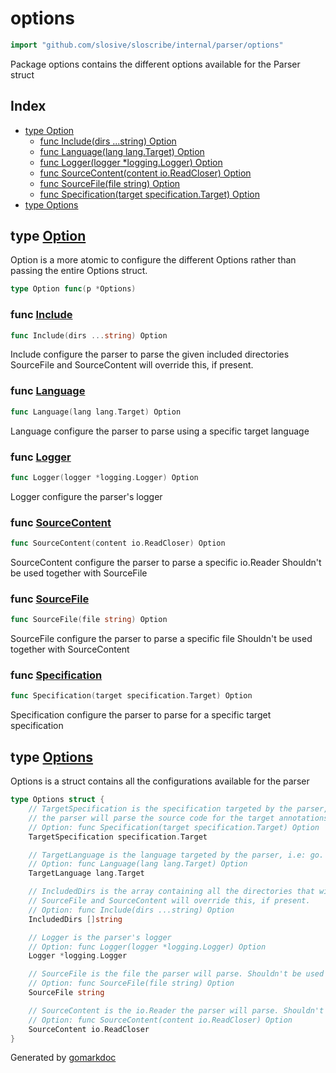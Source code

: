 <!-- Code generated by gomarkdoc. DO NOT EDIT -->

# options

```go
import "github.com/slosive/sloscribe/internal/parser/options"
```

Package options contains the different options available for the Parser struct

## Index

- [type Option](<#Option>)
  - [func Include\(dirs ...string\) Option](<#Include>)
  - [func Language\(lang lang.Target\) Option](<#Language>)
  - [func Logger\(logger \*logging.Logger\) Option](<#Logger>)
  - [func SourceContent\(content io.ReadCloser\) Option](<#SourceContent>)
  - [func SourceFile\(file string\) Option](<#SourceFile>)
  - [func Specification\(target specification.Target\) Option](<#Specification>)
- [type Options](<#Options>)


<a name="Option"></a>
## type [Option](<https://github.com/slosive/sloscribe/blob/main/internal/parser/options/options.go#L41>)

Option is a more atomic to configure the different Options rather than passing the entire Options struct.

```go
type Option func(p *Options)
```

<a name="Include"></a>
### func [Include](<https://github.com/slosive/sloscribe/blob/main/internal/parser/options/options.go#L46>)

```go
func Include(dirs ...string) Option
```

Include configure the parser to parse the given included directories SourceFile and SourceContent will override this, if present.

<a name="Language"></a>
### func [Language](<https://github.com/slosive/sloscribe/blob/main/internal/parser/options/options.go#L77>)

```go
func Language(lang lang.Target) Option
```

Language configure the parser to parse using a specific target language

<a name="Logger"></a>
### func [Logger](<https://github.com/slosive/sloscribe/blob/main/internal/parser/options/options.go#L53>)

```go
func Logger(logger *logging.Logger) Option
```

Logger configure the parser's logger

<a name="SourceContent"></a>
### func [SourceContent](<https://github.com/slosive/sloscribe/blob/main/internal/parser/options/options.go#L70>)

```go
func SourceContent(content io.ReadCloser) Option
```

SourceContent configure the parser to parse a specific io.Reader Shouldn't be used together with SourceFile

<a name="SourceFile"></a>
### func [SourceFile](<https://github.com/slosive/sloscribe/blob/main/internal/parser/options/options.go#L62>)

```go
func SourceFile(file string) Option
```

SourceFile configure the parser to parse a specific file Shouldn't be used together with SourceContent

<a name="Specification"></a>
### func [Specification](<https://github.com/slosive/sloscribe/blob/main/internal/parser/options/options.go#L84>)

```go
func Specification(target specification.Target) Option
```

Specification configure the parser to parse for a specific target specification

<a name="Options"></a>
## type [Options](<https://github.com/slosive/sloscribe/blob/main/internal/parser/options/options.go#L13-L39>)

Options is a struct contains all the configurations available for the parser

```go
type Options struct {
    // TargetSpecification is the specification targeted by the parser, i.e: sloth.
    // the parser will parse the source code for the target annotations.
    // Option: func Specification(target specification.Target) Option
    TargetSpecification specification.Target

    // TargetLanguage is the language targeted by the parser, i.e: go.
    // Option: func Language(lang lang.Target) Option
    TargetLanguage lang.Target

    // IncludedDirs is the array containing all the directories that will be parsed by the parser.
    // SourceFile and SourceContent will override this, if present.
    // Option: func Include(dirs ...string) Option
    IncludedDirs []string

    // Logger is the parser's logger
    // Option: func Logger(logger *logging.Logger) Option
    Logger *logging.Logger

    // SourceFile is the file the parser will parse. Shouldn't be used together with SourceContent
    // Option: func SourceFile(file string) Option
    SourceFile string

    // SourceContent is the io.Reader the parser will parse. Shouldn't be used together with SourceFile
    // Option: func SourceContent(content io.ReadCloser) Option
    SourceContent io.ReadCloser
}
```

Generated by [gomarkdoc](<https://github.com/princjef/gomarkdoc>)
